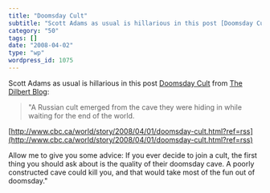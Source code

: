 ```yaml
---
title: "Doomsday Cult"
subtitle: "Scott Adams as usual is hillarious in this post [Doomsday Cult](http://dilbertblog.typepad.com/the_d..."
category: "50"
tags: []
date: "2008-04-02"
type: "wp"
wordpress_id: 1075
---
```

Scott Adams as usual is hillarious in this post [Doomsday Cult](http://dilbertblog.typepad.com/the_dilbert_blog/2008/04/doomsday-cult.html) from [The Dilbert Blog](http://dilbertblog.typepad.com/the_dilbert_blog/index.rdf):
> "A Russian cult emerged from the cave they were hiding in while waiting for the end of the world.

 [http://www.cbc.ca/world/story/2008/04/01/doomsday-cult.html?ref=rss](http://www.cbc.ca/world/story/2008/04/01/doomsday-cult.html?ref=rss) 

 Allow me to give you some advice: If you ever decide to join a cult, the first thing you should ask about is the quality of their doomsday cave. A poorly constructed cave could kill you, and that would take most of the fun out of doomsday."